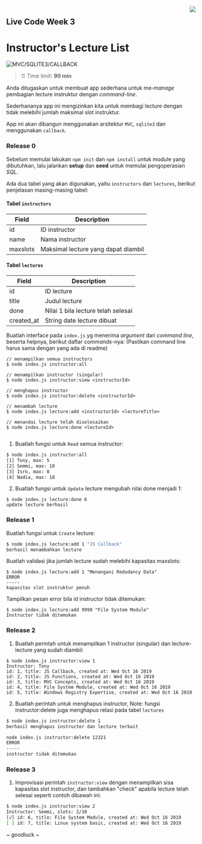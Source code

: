 <img src="https://hacktiv8.com/img/logo-hacktiv8_bordered.png__vzu2vhp2VRX%2Bewg7J0bPlaAf7ee5fc69819b5ef3849344c119f5e18" align="right" />

## Live Code Week 3

# Instructor's Lecture List

![MVC/SQLITE3/CALLBACK](https://img.shields.io/badge/Tech%20Stack-MVC%2FSQLITE3%2FCALLBACK-green.svg)

> ⏰ Time limit: **90 min**

Anda ditugaskan untuk membuat app sederhana untuk me-_manage_ pembagian lecture instruktur dengan _command-line_.

Sederhananya app ini mengizinkan kita untuk membagi lecture dengan tidak melebihi jumlah maksimal slot instruktur.

App ini akan dibangun menggunakan arsitektur `MVC`, `sqlite3` dan menggunakan `callback`.

### Release 0

Sebelum memulai lakukan `npm init` dan `npm install` untuk module yang dibutuhkan, lalu jalankan **setup** dan **seed** untuk memulai pengoperasian _SQL_.

Ada dua tabel yang akan digunakan, yaitu `instructors` dan `lectures`, berikut penjelasan masing-masing tabel:

#### Tabel `instructors`

| Field    | Description                         |
| -------- | ----------------------------------- |
| id       | ID instructor                       |
| name     | Nama instructor                     |
| maxslots | Maksimal lecture yang dapat diambil |

#### Tabel `lectures`

| Field      | Description                        |
| ---------- | ---------------------------------- |
| id         | ID lecture                         |
| title      | Judul lecture                      |
| done       | Nilai 1 bila lecture telah selesai |
| created_at | String date lecture dibuat         |

Buatlah interface pada `index.js` yg menerima _argument_ dari _command line_, beserta helpnya, berikut daftar _commands_-nya:
(Pastikan command line harus sama dengan yang ada di readme)

```
// menampilkan semua instructors
$ node index.js instructor:all

// menampilkan instructor (singular)
$ node index.js instructor:view <instructorId>

// menghapus instructor
$ node index.js instructor:delete <instructorId>

// menambah lecture
$ node index.js lecture:add <instructorId> <lectureTitle>

// menandai lecture telah diselesaikan
$ node index.js lecture:done <lectureId>


```

1. Buatlah fungsi untuk `Read` semua instructor:

```bash
$ node index.js instructor:all
[1] Tony, max: 5
[2] Semmi, max: 10
[3] Isro, max: 8
[4] Nadia, max: 18
```

2. Buatlah fungsi untuk `Update` lecture mengubah nilai done menjadi 1:

```
$ node index.js lecture:done 6
update lecture berhasil
```

### Release 1

Buatlah fungsi untuk `Create` lecture:

```bash
$ node index.js lecture:add 1 "JS Callback"
berhasil menambahkan lecture
```

Buatlah validasi jika jumlah lecture sudah melebihi kapasitas maxslots:

```
$ node index.js lecture:add 1 "Menangani Redudancy Data"
ERROR
-----
kapasitas slot instruktur penuh
```

Tampilkan pesan error bila id instructor tidak ditemukan:

```
$ node index.js lecture:add 9999 "File System Module"
Instructor tidak ditemukan
```

### Release 2

1. Buatlah perintah untuk menampilkan 1 instructor (singular) dan lecture-lecture yang sudah diambil:

```
$ node index.js instructor:view 1
Instructor: Tony
id: 1, title: JS Callback, created at: Wed Oct 16 2019
id: 2, title: JS Functions, created at: Wed Oct 16 2019
id: 3, title: MVC Concepts, created at: Wed Oct 16 2019
id: 4, title: File System Module, created at: Wed Oct 16 2019
id: 5, title: Windows Registry Expertise, created at: Wed Oct 16 2019
```

2. Buatlah perintah untuk menghapus instructor,
   Note: fungsi instructor:delete juga menghapus relasi pada tabel `lectures`

```bash
$ node index.js instructor:delete 1
berhasil menghapus instructor dan lecture terkait
```

```bash
node index.js instructor:delete 12321
ERROR
-----
instructor tidak ditemukan
```

### Release 3

1. Improvisasi perintah `instructor:view` dengan menampilkan sisa kapasitas slot instructor, dan tambahkan "check" apabila lecture telah selesai seperti contoh dibawah ini:

```bash
$ node index.js instructor:view 2
Instructor: Semmi, slots: 2/10
[√] id: 6, title: File System Module, created at: Wed Oct 16 2019
[ ] id: 7, title: Linux system basic, created at: Wed Oct 16 2019
```

~ goodluck ~
